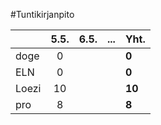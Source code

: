 #Tuntikirjanpito

|         | 5.5.  | 6.5.  | ... | Yht.     |
| ------- | :---: | :---: | --- | -------- |
| doge    |   0   |       |     | **0**    |
| ELN     |   0   |       |     | **0**    |
| Loezi   |   10  |       |     | **10**   |
| pro     |   8   |       |     | **8**    |
